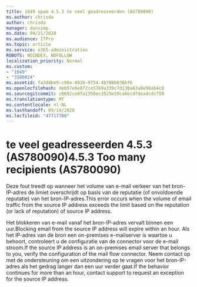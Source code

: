 ```yaml
---
title: 1049 spam 4.5.3 te veel geadresseerden (AS780090)
ms.author: chrisda
author: chrisda
manager: dansimp
ms.date: 04/21/2020
ms.audience: ITPro
ms.topic: article
ms.service: o365-administration
ROBOTS: NOINDEX, NOFOLLOW
localization_priority: Normal
ms.custom:
- "1049"
- "3100024"
ms.assetid: fa3d4be9-c90a-4926-9754-4b708b038bf6
ms.openlocfilehash: deb57e6e872ce5769a339c7d130a63a8e90ab4c8
ms.sourcegitcommit: c6692ce0fa1358ec3529e59ca0ecdfdea4cdc759
ms.translationtype: MT
ms.contentlocale: nl-NL
ms.lasthandoff: 09/14/2020
ms.locfileid: "47717788"
---
```

# <a name="453-too-many-recipients-as780090"></a><span data-ttu-id="ca92d-102">te veel geadresseerden 4.5.3 (AS780090)</span><span class="sxs-lookup"><span data-stu-id="ca92d-102">4.5.3 Too many recipients (AS780090)</span></span>

<span data-ttu-id="ca92d-103">Deze fout treedt op wanneer het volume van e-mail verkeer van het bron-IP-adres de limiet overschrijdt op basis van de reputatie (of onvoldoende reputatie) van het bron-IP-adres.</span><span class="sxs-lookup"><span data-stu-id="ca92d-103">This error occurs when the volume of email traffic from the source IP address exceeds the limit based on the reputation (or lack of reputation) of source IP address.</span></span>

<span data-ttu-id="ca92d-104">Het blokkeren van e-mail vanaf het bron-IP-adres vervalt binnen een uur.</span><span class="sxs-lookup"><span data-stu-id="ca92d-104">Blocking email from the source IP address will expire within an hour.</span></span> <span data-ttu-id="ca92d-105">Als het IP-adres van de bron een on-premises e-mailserver is waartoe u behoort, controleert u de configuratie van de connector voor de e-mail stroom.</span><span class="sxs-lookup"><span data-stu-id="ca92d-105">If the source IP address is an on-premises email server that belongs to you, verify the configuration of the mail flow connector.</span></span> <span data-ttu-id="ca92d-106">Neem contact op met de ondersteuning om een uitzondering op te vragen voor het bron-IP-adres als het gedrag langer dan een uur verder gaat.</span><span class="sxs-lookup"><span data-stu-id="ca92d-106">If the behavior continues for more than an hour, contact support to request an exception for the source IP address.</span></span>

